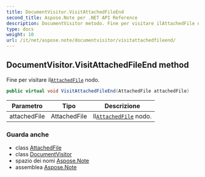 ```yaml
---
title: DocumentVisitor.VisitAttachedFileEnd
second_title: Aspose.Note per .NET API Reference
description: DocumentVisitor metodo. Fine per visitare ilAttachedFile nodo.
type: docs
weight: 10
url: /it/net/aspose.note/documentvisitor/visitattachedfileend/
---
```

## DocumentVisitor.VisitAttachedFileEnd method

Fine per visitare il[`AttachedFile`](../../attachedfile/) nodo.

```csharp
public virtual void VisitAttachedFileEnd(AttachedFile attachedFile)
```

| Parametro | Tipo | Descrizione |
| --- | --- | --- |
| attachedFile | AttachedFile | Il[`AttachedFile`](../../attachedfile/) nodo. |

### Guarda anche

* class [AttachedFile](../../attachedfile/)
* class [DocumentVisitor](../)
* spazio dei nomi [Aspose.Note](../../documentvisitor/)
* assemblea [Aspose.Note](../../../)


